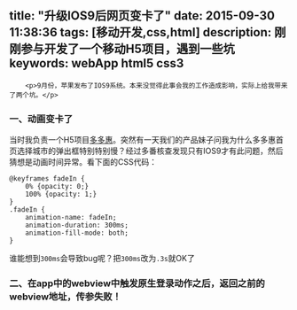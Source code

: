 title: "升级IOS9后网页变卡了"
date: 2015-09-30 11:38:36
tags: [移动开发,css,html]
description: 刚刚参与开发了一个移动H5项目，遇到一些坑
keywords: webApp html5 css3
---

        <p>9月份，苹果发布了IOS9系统。本来没觉得此事会我的工作造成影响，实际上给我带来了两个坑。</p>
<h3 id="一、动画变卡了">一、动画变卡了</h3><p>当时我负责一个H5项目<a href="https://f.fangdd.com/ddh/" target="_blank" rel="external">多多惠</a>。突然有一天我们的产品妹子问我为什么多多惠首页选择城市的弹出框特别特别慢？经过多番核查发现只有IOS9才有此问题，然后猜想是动画时间异常。看下面的CSS代码：</p>
<pre><code><span class="at_rule">@<span class="keyword">keyframes</span> fadeIn </span>{
    0% <span class="rules">{<span class="rule"><span class="attribute">opacity</span>:<span class="value"> <span class="number">0</span></span></span>;}</span>
    100% <span class="rules">{<span class="rule"><span class="attribute">opacity</span>:<span class="value"> <span class="number">1</span></span></span>;}</span>
}
<span class="class">.fadeIn</span> <span class="rules">{
    <span class="rule"><span class="attribute">animation-name</span>:<span class="value"> fadeIn</span></span>;
    <span class="rule"><span class="attribute">animation-duration</span>:<span class="value"> <span class="number">300ms</span></span></span>;
    <span class="rule"><span class="attribute">animation-fill-mode</span>:<span class="value"> both</span></span>;
}</span>
</code></pre><p>谁能想到<code>300ms</code>会导致bug呢？把<code>300ms</code>改为<code>.3s</code>就OK了</p>
<h3 id="二、在app中的webview中触发原生登录动作之后，返回之前的webview地址，传参失败！">二、在app中的webview中触发原生登录动作之后，返回之前的webview地址，传参失败！</h3>
